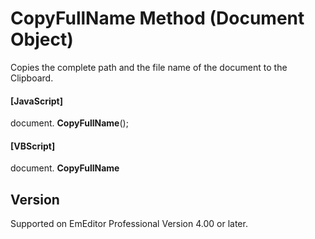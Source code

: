# CopyFullName Method (Document Object)

Copies the complete path and the file name of the document to the Clipboard.

#### \[JavaScript\]

document. **CopyFullName**();

#### \[VBScript\]

document. **CopyFullName**

## Version

Supported on EmEditor Professional Version 4.00 or later.